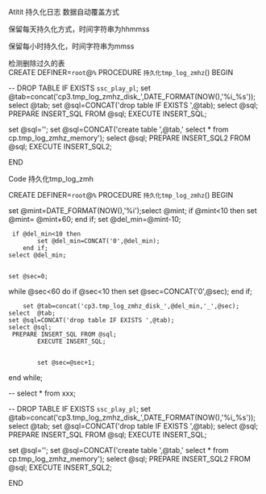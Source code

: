 Atitit 持久化日志 数据自动覆盖方式

保留每天持久化方式，时间字符串为hhmmss

保留每小时持久化，时间字符串为mmss

检测删除过久的表  
CREATE DEFINER=`root`@`%` PROCEDURE `持久化tmp_log_zmhz`()
BEGIN

--  DROP TABLE IF EXISTS `ssc_play_pl`;
set @tab=concat('cp3.tmp_log_zmhz_disk_',DATE_FORMAT(NOW(),'%i_%s'));
select  @tab;
set @sql=CONCAT('drop table IF EXISTS ',@tab);
select @sql;
 PREPARE INSERT_SQL FROM @sql;
		EXECUTE INSERT_SQL; 

set @sql='';
set @sql=CONCAT('create table ',@tab,'   select * from   cp.tmp_log_zmhz_memory');
select @sql;
 PREPARE INSERT_SQL2 FROM @sql;
		EXECUTE INSERT_SQL2; 

END


Code 持久化tmp_log_zmh



CREATE DEFINER=`root`@`%` PROCEDURE `持久化tmp_log_zmhz`()
BEGIN



set @mint=DATE_FORMAT(NOW(),'%i');select @mint;
	 if @mint<10 then 
			set @mint= @mint+60;
		end if;
set @del_min=@mint-10;  

	 if @del_min<10 then 
			set @del_min=CONCAT('0',@del_min);
		end if;
	select @del_min;	
	
	
	set @sec=0;
while @sec<60 do 
    if @sec<10 then 
			set @sec=CONCAT('0',@sec);
		end if;	
		
		
		set @tab=concat('cp3.tmp_log_zmhz_disk_',@del_min,'_',@sec);
	select  @tab;
	set @sql=CONCAT('drop table IF EXISTS ',@tab);
	select @sql;
	 PREPARE INSERT_SQL FROM @sql;
			EXECUTE INSERT_SQL; 
			
			
			set @sec=@sec+1;

end while;

-- select * from xxx;

--  DROP TABLE IF EXISTS `ssc_play_pl`;
set @tab=concat('cp3.tmp_log_zmhz_disk_',DATE_FORMAT(NOW(),'%i_%s'));
select  @tab;
set @sql=CONCAT('drop table IF EXISTS ',@tab);
select @sql;
 PREPARE INSERT_SQL FROM @sql;
		EXECUTE INSERT_SQL; 

set @sql='';
set @sql=CONCAT('create table ',@tab,'   select * from   cp.tmp_log_zmhz_memory');
select @sql;
 PREPARE INSERT_SQL2 FROM @sql;
		EXECUTE INSERT_SQL2; 

END
